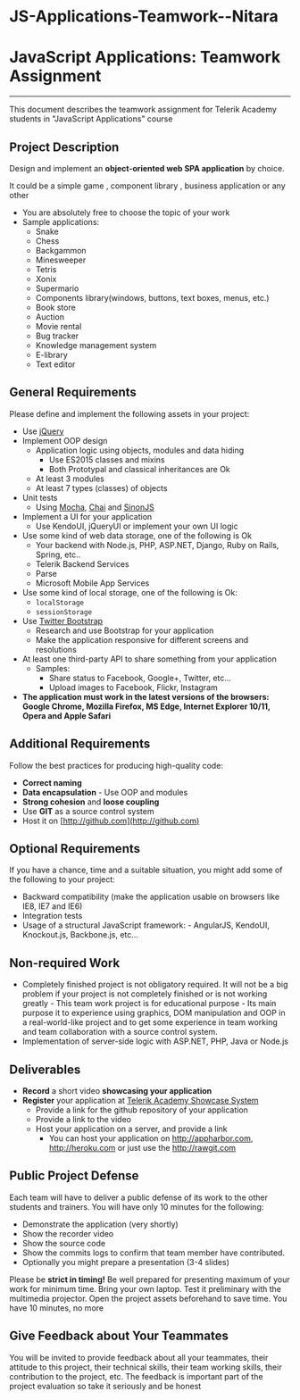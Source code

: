 # JS-Applications-Teamwork--Nitara
# JavaScript Applications: Teamwork Assignment
  *****************************************
 
  This document describes the teamwork assignment for Telerik Academy students in "JavaScript Applications" course
 
  ## Project Description
 
  Design and implement an **object-oriented web SPA application** by choice.
 
  It could be a simple game , component library , business application or any other
  - You are absolutely free to choose the topic of your work
  - Sample applications:
    - Snake
    - Chess
    - Backgammon
    - Minesweeper
    - Tetris
    - Xonix
    - Supermario
    - Components library(windows, buttons, text boxes, menus, etc.)
    - Book store
    - Auction
    - Movie rental
    - Bug tracker
    - Knowledge management system
    - E-library
    - Text editor
  
  ## General Requirements
  Please define and implement the following assets in your project:
  - Use [jQuery](https://jquery.com/)
  - Implement OOP design
    - Application logic using objects, modules and data hiding
      - Use ES2015 classes and mixins
      - Both Prototypal and classical inheritances are Ok
    - At least 3 modules
    - At least 7 types (classes) of objects
  - Unit tests
    - Using [Mocha](http://mochajs.org/), [Chai](http://chaijs.com/) and [SinonJS](http://sinonjs.org/)
  - Implement a UI for your application
    - Use KendoUI, jQueryUI or implement your own UI logic
  - Use some kind of web data storage, one of the following is Ok
    - Your backend with Node.js, PHP, ASP.NET, Django, Ruby on Rails, Spring, etc..
    - Telerik Backend Services
    - Parse
    - Microsoft Mobile App Services
  - Use some kind of local storage, one of the following is Ok:
    - `localStorage`
    - `sessionStorage`
  - Use [Twitter Bootstrap](http://getbootstrap.com/)
    - Research and use Bootstrap for your application
    - Make the application responsive for different screens and resolutions
  - At least one third-party API to share something from your application
    - Samples:
      - Share status to Facebook, Google+, Twitter, etc...
      - Upload images to Facebook, Flickr, Instagram
  -   **The application must work in the latest versions of the browsers: Google Chrome, Mozilla Firefox, MS Edge, Internet Explorer 10/11, Opera and Apple Safari**
  
  ##  Additional Requirements
  Follow the best practices for producing high-quality code:
  -   **Correct naming**
  -   **Data encapsulation**
    -     Use OOP and modules
  -   **Strong cohesion** and **loose coupling**
  -   Use **GIT** as a source control system
  -   Host it on [http://github.com](http://github.com)
  
  ##  Optional Requirements
  If you have a chance, time and a suitable situation, you might add some of the following to your project:
  -   Backward compatibility (make the application usable on browsers like IE8, IE7 and IE6)
  -   Integration tests
  -   Usage of a structural JavaScript framework:
    -     AngularJS, KendoUI, Knockout.js, Backbone.js, etc...
  
  ##  Non-required Work
  -   Completely finished project is not obligatory required. It will not be a big problem if your project is not completely finished or is not working greatly
    -     This team work project is for educational purpose
    -     Its main purpose it to experience using graphics, DOM manipulation and OOP in a real-world-like project and to get some experience in team working and team collaboration with a source control system.
  -   Implementation of server-side logic with ASP.NET, PHP, Java or Node.js
  
  ##  Deliverables
  
  - **Record** a short video **showcasing your application**
  - **Register** your application at [Telerik Academy Showcase System](http://best.telerikacademy.com)
    - Provide a link for the github repository of your application
    - Provide a link to the video
    - Host your application on a server, and provide a link
      - You can host your application on http://appharbor.com, http://heroku.com or just use the http://rawgit.com
  
  ##  Public Project Defense
  Each team will have to deliver a public defense of its work to the other students and trainers. You will have only 10 minutes for the following:
  - Demonstrate the application (very shortly)
  - Show the recorder video
  - Show the source code
  - Show the commits logs to confirm that team member have contributed.
  - Optionally you might prepare a presentation (3-4 slides)
  
  Please be **strict in timing!** Be well prepared for presenting maximum of your work for minimum time. Bring your own laptop. Test it preliminary with the multimedia projector. Open the project assets beforehand to save time. You have 10 minutes, no more
  
  ##  Give Feedback about Your Teammates
  You will be invited to provide feedback about all your teammates, their attitude to this project, their technical skills, their team working skills, their contribution to the project, etc. The feedback is important part of the project evaluation so take it seriously and be honest

